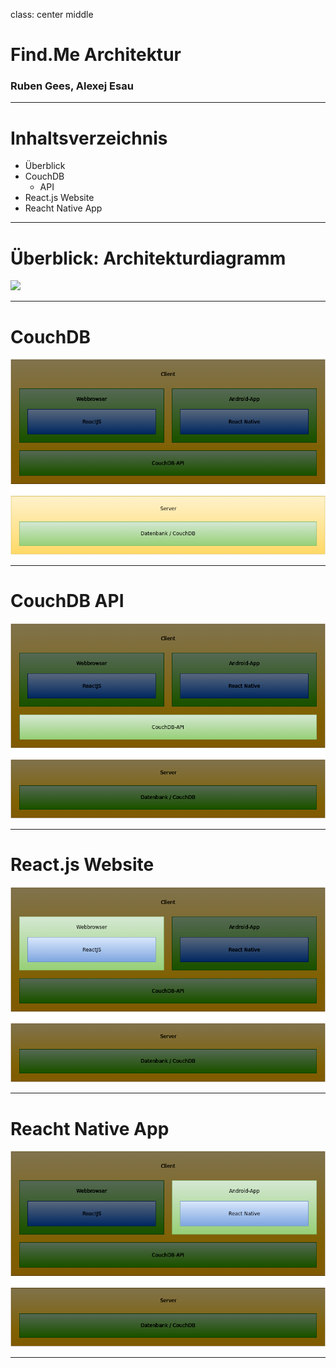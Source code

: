 class: center middle

# Find.Me Architektur
### Ruben Gees, Alexej Esau

---

# Inhaltsverzeichnis

- Überblick
- CouchDB
  - API
- React.js Website
- Reacht Native App

---

# Überblick: Architekturdiagramm

![](find.me-architecture-diagram-draw.io.png)

---

# CouchDB

![](find.me-architecture-diagram-draw.io-highlight-couchdb.png)

---

# CouchDB API

![](find.me-architecture-diagram-draw.io-highlight-couchdb-api.png)

---

# React.js Website

![](find.me-architecture-diagram-draw.io-highlight-reactjs.png)

---

# Reacht Native App

![](find.me-architecture-diagram-draw.io-highlight-react-native.png)

---
